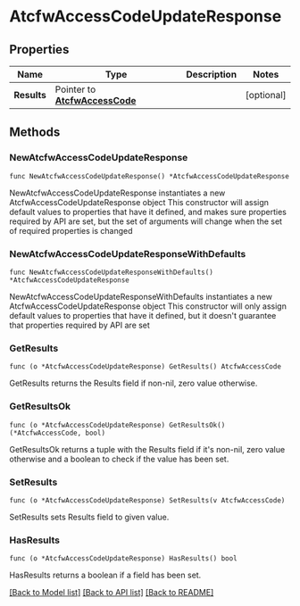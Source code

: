 # AtcfwAccessCodeUpdateResponse

## Properties

Name | Type | Description | Notes
------------ | ------------- | ------------- | -------------
**Results** | Pointer to [**AtcfwAccessCode**](AtcfwAccessCode.md) |  | [optional] 

## Methods

### NewAtcfwAccessCodeUpdateResponse

`func NewAtcfwAccessCodeUpdateResponse() *AtcfwAccessCodeUpdateResponse`

NewAtcfwAccessCodeUpdateResponse instantiates a new AtcfwAccessCodeUpdateResponse object
This constructor will assign default values to properties that have it defined,
and makes sure properties required by API are set, but the set of arguments
will change when the set of required properties is changed

### NewAtcfwAccessCodeUpdateResponseWithDefaults

`func NewAtcfwAccessCodeUpdateResponseWithDefaults() *AtcfwAccessCodeUpdateResponse`

NewAtcfwAccessCodeUpdateResponseWithDefaults instantiates a new AtcfwAccessCodeUpdateResponse object
This constructor will only assign default values to properties that have it defined,
but it doesn't guarantee that properties required by API are set

### GetResults

`func (o *AtcfwAccessCodeUpdateResponse) GetResults() AtcfwAccessCode`

GetResults returns the Results field if non-nil, zero value otherwise.

### GetResultsOk

`func (o *AtcfwAccessCodeUpdateResponse) GetResultsOk() (*AtcfwAccessCode, bool)`

GetResultsOk returns a tuple with the Results field if it's non-nil, zero value otherwise
and a boolean to check if the value has been set.

### SetResults

`func (o *AtcfwAccessCodeUpdateResponse) SetResults(v AtcfwAccessCode)`

SetResults sets Results field to given value.

### HasResults

`func (o *AtcfwAccessCodeUpdateResponse) HasResults() bool`

HasResults returns a boolean if a field has been set.


[[Back to Model list]](../README.md#documentation-for-models) [[Back to API list]](../README.md#documentation-for-api-endpoints) [[Back to README]](../README.md)


